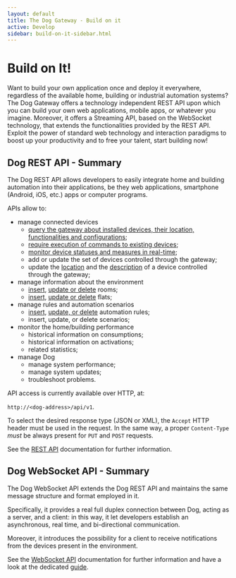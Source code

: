 ```yaml
---
layout: default
title: The Dog Gateway - Build on it
active: Develop
sidebar: build-on-it-sidebar.html
---
```

# Build on It! #

Want to build your own application once and deploy it everywhere, regardless of the available home, building or industrial automation systems?
The Dog Gateway offers a technology independent REST API upon which you can build your own web applications, mobile apps, or whatever you imagine.
Moreover, it offers a Streaming API, based on the WebSocket technology, that extends the functionalities provided by the REST API.
Exploit the power of standard web technology and interaction paradigms to boost up your productivity and to free your talent, start building now!

## Dog REST API - Summary ##

The Dog REST API allows developers to easily integrate home and building automation into their applications, be they web applications, smartphone (Android, iOS, etc.) apps or computer programs.

APIs allow to:

* manage connected devices
	* [query the gateway about installed devices, their location, functionalities and configurations](rest-api.html#devices);
	* [require execution of commands to existing devices](rest-api.html#command);
	* [monitor device statuses and measures in real-time](rest-api.html#status);
	* add or update the set of devices controlled through the gateway;
	* update the [location](rest-api.html#device-location) and the [description](rest-api.html#device-description) of a device controlled through the gateway;
* manage information about the environment
	* [insert](rest-api.html#rooms-in-flat), [update or delete](rest-api.html#single-room-in-flat) rooms;
	* [insert](rest-api.html#flats), [update or delete](rest-api.html#single-flat) flats;
* manage rules and automation scenarios
	* [insert](rest-api.html#rules), [update, or delete](rest-api.html#single-rule) automation rules;
	* insert, update, or delete scenarios;
* monitor the home/building performance
	* historical information on consumptions;
	* historical information on activations;
	* related statistics;
* manage Dog 
	* manage system performance;
	* manage system updates;
	* troubleshoot problems.

API access is currently available over HTTP, at:

  `http://<dog-address>/api/v1`. 

To select the desired response type (JSON or XML), the `Accept` HTTP header must be used in the request.
In the same way, a proper `Content-Type` *must* be always present for `PUT` and `POST` requests.

See the [REST API](rest-api.html) documentation for further information.


## Dog WebSocket API - Summary ##

The Dog WebSocket API extends the Dog REST API and maintains the same message structure and format employed in it.

Specifically, it provides a real full duplex connection between Dog, acting as a server, and a client: in this way, it let developers establish an asynchronous, real time, and bi-directional communication.

Moreover, it introduces the possibility for a client to receive notifications from the devices present in the environment.

See the [WebSocket API](websocket-api.html) documentation for further information and have a look at the dedicated [guide](websocket-howto.html).